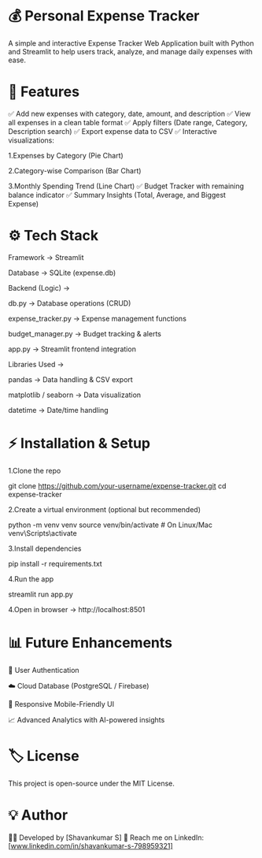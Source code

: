 # 💰 Personal Expense Tracker

A simple and interactive Expense Tracker Web Application built with Python and Streamlit to help users track, analyze, and manage daily expenses with ease.

# 🚀 Features

✅ Add new expenses with category, date, amount, and description 
✅ View all expenses in a clean table format 
✅ Apply filters (Date range, Category, Description search) 
✅ Export expense data to CSV 
✅ Interactive visualizations: 

1.Expenses by Category (Pie Chart) 

2.Category-wise Comparison (Bar Chart) 

3.Monthly Spending Trend (Line Chart) 
✅ Budget Tracker with remaining balance indicator 
✅ Summary Insights (Total, Average, and Biggest Expense) 


# ⚙️ Tech Stack

Framework → Streamlit 

Database → SQLite (expense.db) 

Backend (Logic) → 

db.py → Database operations (CRUD) 

expense_tracker.py → Expense management functions 

budget_manager.py → Budget tracking & alerts 

app.py → Streamlit frontend integration 

Libraries Used → 

pandas → Data handling & CSV export 

matplotlib / seaborn → Data visualization 

datetime → Date/time handling  


# ⚡ Installation & Setup

1.Clone the repo

git clone https://github.com/your-username/expense-tracker.git
cd expense-tracker

2.Create a virtual environment (optional but recommended) 

python -m venv venv
source venv/bin/activate   # On Linux/Mac
venv\Scripts\activate 

3.Install dependencies 

pip install -r requirements.txt


4.Run the app 

streamlit run app.py


4.Open in browser → http://localhost:8501 

# 📊 Future Enhancements

🔐 User Authentication

☁️ Cloud Database (PostgreSQL / Firebase)

📱 Responsive Mobile-Friendly UI

📈 Advanced Analytics with AI-powered insights  



# 🏷️ License

This project is open-source under the MIT License.  

# 💡 Author

👨‍💻 Developed by [Shavankumar S]
📩 Reach me on LinkedIn: [www.linkedin.com/in/shavankumar-s-798959321]  



